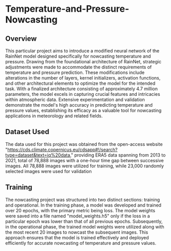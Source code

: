 # Temperature-and-Pressure-Nowcasting

## Overview
This particular project aims to introduce a modified neural network of the RainNet model designed specifically for nowcasting temperature and pressure. Drawing from the foundational architecture of RainNet, strategic adjustments were made to accommodate the distinct requirements of temperature and pressure prediction. These modifications include alterations in the number of layers, kernel initializers, activation functions, and other architectural elements to optimize the model for the intended task. With a finalized architecture consisting of approximately 4.7 million parameters, the model excels in capturing crucial features and intricacies within atmospheric data. Extensive experimentation and validation demonstrate the model's high accuracy in predicting temperature and pressure values, establishing its efficacy as a valuable tool for nowcasting applications in meteorology and related fields.

## Dataset Used
The data used for this project was obtained from the open-access website "https://cds.climate.copernicus.eu/cdsapp#!/search?type=dataset&text=iq%20data," providing ERA5 data spanning from 2013 to 2021, total of 78,888 images with a one-hour time gap between successive images. All 78,888 images were utilized for training, while 23,000 randomly selected images were used for validation

## Training 
The nowcasting project was structured into two distinct sections: training and operational. In the training phase, a model was developed and trained over 20 epochs, with the primary metric being loss. The model weights were saved into a file named "model_weights.h5" only if the loss in a particular epoch was lower than that of all previous epochs. Subsequently, in the operational phase, the trained model weights were utilized along with the most recent 20 images to nowcast the subsequent images. This approach ensures that the model is trained effectively and deployed efficiently for accurate nowcasting of temperature and pressure values.
